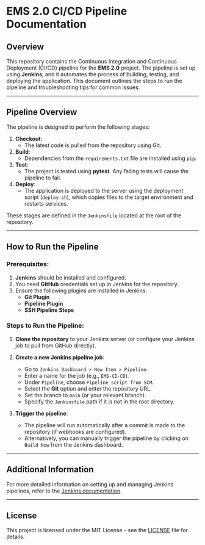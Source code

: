 # EMS 2.0 CI/CD Pipeline Documentation

## Overview

This repository contains the Continuous Integration and Continuous Deployment (CI/CD) pipeline for the **EMS 2.0** project. The pipeline is set up using **Jenkins**, and it automates the process of building, testing, and deploying the application. This document outlines the steps to run the pipeline and troubleshooting tips for common issues.

---

## Pipeline Overview

The pipeline is designed to perform the following stages:

1. **Checkout**:
   - The latest code is pulled from the repository using Git.
2. **Build**:
   - Dependencies from the `requirements.txt` file are installed using `pip`.
3. **Test**:
   - The project is tested using **pytest**. Any failing tests will cause the pipeline to fail.
4. **Deploy**:
   - The application is deployed to the server using the deployment script (`deploy.sh`), which copies files to the target environment and restarts services.

These stages are defined in the `Jenkinsfile` located at the root of the repository.

---

## How to Run the Pipeline

### Prerequisites:

1. **Jenkins** should be installed and configured.
2. You need **GitHub** credentials set up in Jenkins for the repository.
3. Ensure the following plugins are installed in Jenkins:
   - **Git Plugin**
   - **Pipeline Plugin**
   - **SSH Pipeline Steps**

### Steps to Run the Pipeline:

1. **Clone the repository** to your Jenkins server (or configure your Jenkins job to pull from GitHub directly).
2. **Create a new Jenkins pipeline job**:

   - Go to `Jenkins Dashboard > New Item > Pipeline`.
   - Enter a name for the job (e.g., `EMS-CI-CD`).
   - Under `Pipeline`, choose `Pipeline script from SCM`.
   - Select the **Git** option and enter the repository URL.
   - Set the branch to `main` (or your relevant branch).
   - Specify the `Jenkinsfile` path if it is not in the root directory.

3. **Trigger the pipeline**:
   - The pipeline will run automatically after a commit is made to the repository (if webhooks are configured).
   - Alternatively, you can manually trigger the pipeline by clicking on `Build Now` from the Jenkins dashboard.

---

## Additional Information

For more detailed information on setting up and managing Jenkins pipelines, refer to the [Jenkins documentation](https://www.jenkins.io/doc/).

---

## License

This project is licensed under the MIT License - see the [LICENSE](LICENSE) file for details.
